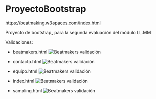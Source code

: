 # ProyectoBootstrap

https://beatmaking.w3spaces.com/index.html

Proyecto de bootstrap, para la segunda evaluación del módulo LL.MM


Validaciones:

- beatmakers.html
![Beatmakers validación](https://github.com/illoneddy/ProyectoBootstrap/blob/main/validaciones/beatmakers.PNG)

- contacto.html
![Beatmakers validación](https://github.com/illoneddy/ProyectoBootstrap/blob/main/validaciones/contacto.PNG)

- equipo.html
![Beatmakers validación](https://github.com/illoneddy/ProyectoBootstrap/blob/main/validaciones/equipo.PNG)

- index.html
![Beatmakers validación](https://github.com/illoneddy/ProyectoBootstrap/blob/main/validaciones/index.PNG)

- sampling.html
![Beatmakers validación](https://github.com/illoneddy/ProyectoBootstrap/blob/main/validaciones/Sampling.PNG)


